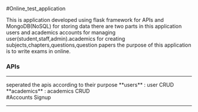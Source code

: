 #Online_test_application

This is application developed using flask framework for APIs and MongoDB(NoSQL) for storing data
there are two parts in this application users and academics accounts for managing user(student,staff,admin).academics for creating subjects,chapters,questions,question papers
the purpose of this application is to write exams in online.
<h3>APIs</h3>
<hr>
seperated the apis according to their purpose
**users** : user CRUD  <br>
**academics** : academics CRUD <br>
#Accounts
Signup
<hr>